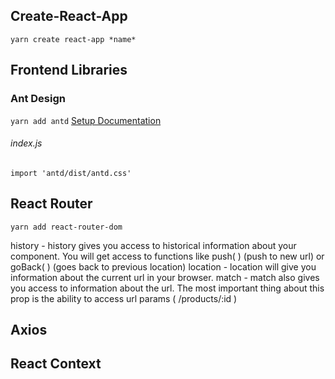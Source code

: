 Create-React-App
-----
```yarn create react-app *name*```


Frontend Libraries
-----
### Ant Design
```yarn add antd```
[Setup Documentation](https://ant.design/docs/react/use-with-create-react-app)
###### index.js
```import 'antd/dist/antd.css'```

React Router
-----
```yarn add react-router-dom```


history -  history gives you access to historical information about your component. You will get access to functions like push( ) (push to new url) or goBack( ) (goes back to previous location)
location -  location will give you information about the current url in your browser.
match  -  match also gives you access to information about the url. The most important thing about this prop is the ability to access url params ( /products/:id )


Axios
-----



React Context
-----





